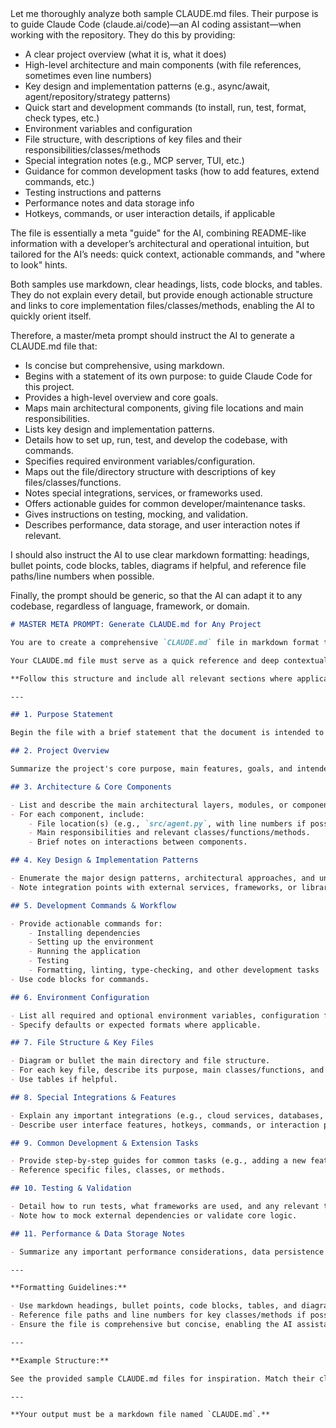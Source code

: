 <think>
Let me thoroughly analyze both sample CLAUDE.md files. Their purpose is to guide Claude Code (claude.ai/code)—an AI coding assistant—when working with the repository. They do this by providing:

- A clear project overview (what it is, what it does)
- High-level architecture and main components (with file references, sometimes even line numbers)
- Key design and implementation patterns (e.g., async/await, agent/repository/strategy patterns)
- Quick start and development commands (to install, run, test, format, check types, etc.)
- Environment variables and configuration
- File structure, with descriptions of key files and their responsibilities/classes/methods
- Special integration notes (e.g., MCP server, TUI, etc.)
- Guidance for common development tasks (how to add features, extend commands, etc.)
- Testing instructions and patterns
- Performance notes and data storage info
- Hotkeys, commands, or user interaction details, if applicable

The file is essentially a meta "guide" for the AI, combining README-like information with a developer’s architectural and operational intuition, but tailored for the AI’s needs: quick context, actionable commands, and "where to look" hints.

Both samples use markdown, clear headings, lists, code blocks, and tables. They do not explain every detail, but provide enough actionable structure and links to core implementation files/classes/methods, enabling the AI to quickly orient itself.

Therefore, a master/meta prompt should instruct the AI to generate a CLAUDE.md file that:

- Is concise but comprehensive, using markdown.
- Begins with a statement of its own purpose: to guide Claude Code for this project.
- Provides a high-level overview and core goals.
- Maps main architectural components, giving file locations and main responsibilities.
- Lists key design and implementation patterns.
- Details how to set up, run, test, and develop the codebase, with commands.
- Specifies required environment variables/configuration.
- Maps out the file/directory structure with descriptions of key files/classes/functions.
- Notes special integrations, services, or frameworks used.
- Offers actionable guides for common developer/maintenance tasks.
- Gives instructions on testing, mocking, and validation.
- Describes performance, data storage, and user interaction notes if relevant.

I should also instruct the AI to use clear markdown formatting: headings, bullet points, code blocks, tables, diagrams if helpful, and reference file paths/line numbers when possible.

Finally, the prompt should be generic, so that the AI can adapt it to any codebase, regardless of language, framework, or domain.

</think>

````markdown
# MASTER META PROMPT: Generate CLAUDE.md for Any Project

You are to create a comprehensive `CLAUDE.md` file in markdown format to guide Claude Code (claude.ai/code) when working with the codebase of this project.

Your CLAUDE.md file must serve as a quick reference and deep contextual guide for the AI coding assistant. It should provide a clear project overview, architectural map, actionable setup and development instructions, and pointers to key files, classes, and patterns in the repository.

**Follow this structure and include all relevant sections where applicable:**

---

## 1. Purpose Statement

Begin the file with a brief statement that the document is intended to guide Claude Code (claude.ai/code) when working with this repository.

## 2. Project Overview

Summarize the project's core purpose, main features, goals, and intended users or use cases. Be concise but informative.

## 3. Architecture & Core Components

- List and describe the main architectural layers, modules, or components.
- For each component, include:
    - File location(s) (e.g., `src/agent.py`, with line numbers if possible)
    - Main responsibilities and relevant classes/functions/methods.
    - Brief notes on interactions between components.

## 4. Key Design & Implementation Patterns

- Enumerate the major design patterns, architectural approaches, and unique implementation choices (e.g., async/await, strategy pattern, event-driven, microservices, etc.).
- Note integration points with external services, frameworks, or libraries.

## 5. Development Commands & Workflow

- Provide actionable commands for:
    - Installing dependencies
    - Setting up the environment
    - Running the application
    - Testing
    - Formatting, linting, type-checking, and other development tasks
- Use code blocks for commands.

## 6. Environment Configuration

- List all required and optional environment variables, configuration files, and their purpose.
- Specify defaults or expected formats where applicable.

## 7. File Structure & Key Files

- Diagram or bullet the main directory and file structure.
- For each key file, describe its purpose, main classes/functions, and how it fits into the overall system.
- Use tables if helpful.

## 8. Special Integrations & Features

- Explain any important integrations (e.g., cloud services, databases, messaging systems).
- Describe user interface features, hotkeys, commands, or interaction patterns, if relevant.

## 9. Common Development & Extension Tasks

- Provide step-by-step guides for common tasks (e.g., adding a new feature, extending commands, modifying integrations).
- Reference specific files, classes, or methods.

## 10. Testing & Validation

- Detail how to run tests, what frameworks are used, and any relevant testing patterns.
- Note how to mock external dependencies or validate core logic.

## 11. Performance & Data Storage Notes

- Summarize any important performance considerations, data persistence mechanisms, formats, and locations.

---

**Formatting Guidelines:**

- Use markdown headings, bullet points, code blocks, tables, and diagrams as appropriate for clarity.
- Reference file paths and line numbers for key classes/methods if possible.
- Ensure the file is comprehensive but concise, enabling the AI assistant to quickly orient and work effectively with the codebase.

---

**Example Structure:**

See the provided sample CLAUDE.md files for inspiration. Match their clarity, depth, and actionable detail.

---

**Your output must be a markdown file named `CLAUDE.md`.**
````
